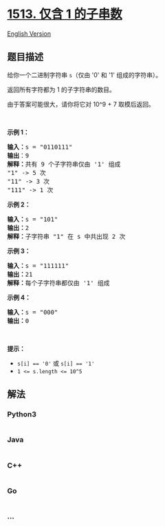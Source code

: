 # [1513. 仅含 1 的子串数](https://leetcode.cn/problems/number-of-substrings-with-only-1s)

[English Version](/solution/1500-1599/1513.Number%20of%20Substrings%20With%20Only%201s/README_EN.md)

## 题目描述

<!-- 这里写题目描述 -->

<p>给你一个二进制字符串 <code>s</code>（仅由 &#39;0&#39; 和 &#39;1&#39; 组成的字符串）。</p>

<p>返回所有字符都为 1 的子字符串的数目。</p>

<p>由于答案可能很大，请你将它对 10^9 + 7 取模后返回。</p>

<p>&nbsp;</p>

<p><strong>示例 1：</strong></p>

<pre><strong>输入：</strong>s = &quot;0110111&quot;
<strong>输出</strong>：9
<strong>解释：</strong>共有 9 个子字符串仅由 &#39;1&#39; 组成
&quot;1&quot; -&gt; 5 次
&quot;11&quot; -&gt; 3 次
&quot;111&quot; -&gt; 1 次</pre>

<p><strong>示例 2：</strong></p>

<pre><strong>输入：</strong>s = &quot;101&quot;
<strong>输出：</strong>2
<strong>解释：</strong>子字符串 &quot;1&quot; 在 s 中共出现 2 次
</pre>

<p><strong>示例 3：</strong></p>

<pre><strong>输入：</strong>s = &quot;111111&quot;
<strong>输出：</strong>21
<strong>解释：</strong>每个子字符串都仅由 &#39;1&#39; 组成
</pre>

<p><strong>示例 4：</strong></p>

<pre><strong>输入：</strong>s = &quot;000&quot;
<strong>输出：</strong>0
</pre>

<p>&nbsp;</p>

<p><strong>提示：</strong></p>

<ul>
	<li><code>s[i] == &#39;0&#39;</code> 或 <code>s[i] == &#39;1&#39;</code></li>
	<li><code>1 &lt;= s.length &lt;= 10^5</code></li>
</ul>


## 解法

<!-- 这里可写通用的实现逻辑 -->

<!-- tabs:start -->

### **Python3**

<!-- 这里可写当前语言的特殊实现逻辑 -->

```python

```

### **Java**

<!-- 这里可写当前语言的特殊实现逻辑 -->

```java

```

### **C++**

```cpp

```

### **Go**

```go

```

### **...**

```

```

<!-- tabs:end -->